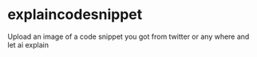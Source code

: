 # explaincodesnippet
Upload an image of a code snippet you got from twitter or any where and let ai explain
